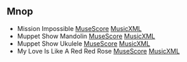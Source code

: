 ## Mnop

- Mission Impossible [MuseScore](./mission_impossible.mscz) [MusicXML](./mission_impossible.mxl)
- Muppet Show Mandolin [MuseScore](./muppet_show_mandolin.mscz) [MusicXML](./muppet_show_mandolin.mxl)
- Muppet Show Ukulele [MuseScore](./muppet_show_ukulele.mscz) [MusicXML](./muppet_show_ukulele.mxl)
- My Love Is Like A Red Red Rose [MuseScore](./my_love_is_like_a_red_red_rose.mscz) [MusicXML](./my_love_is_like_a_red_red_rose.mxl)
